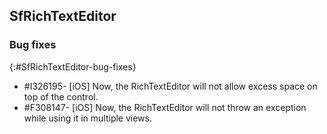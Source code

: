 ## SfRichTextEditor 

### Bug fixes
{:#SfRichTextEditor-bug-fixes}

* \#I326195- [iOS] Now, the RichTextEditor will not allow excess space on top of the control.
* \#F308147- [iOS] Now, the RichTextEditor will not throw an exception while using it in multiple views.


